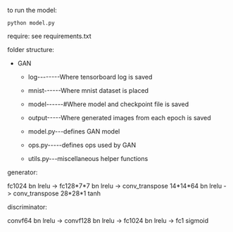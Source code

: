 to run the model:

    python model.py

require: see requirements.txt

folder structure:

* GAN

  * log--------Where tensorboard log is saved

  * mnist------Where mnist dataset is placed

  * model------#Where model and checkpoint file is saved

  * output-----Where generated images from each epoch is saved

  * model.py---defines GAN model

  * ops.py-----defines ops used by GAN

  * utils.py---miscellaneous helper functions


generator:

fc1024 bn lrelu -> fc128\*7\*7 bn lrelu -> conv_transpose 14\*14\*64 bn lrelu -> conv_transpose 28\*28\*1 tanh

discriminator:

convf64 bn lrelu -> convf128 bn lrelu -> fc1024 bn lrelu -> fc1 sigmoid
